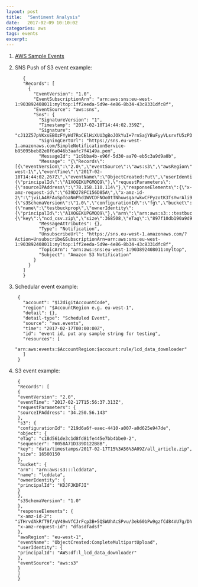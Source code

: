 ```yaml
---
layout: post
title:  "Sentiment Analysis"
date:   2017-02-09 10:10:02
categories: aws
tags: events
excerpt:
---
```


1. [AWS Sample Events](http://docs.aws.amazon.com/lambda/latest/dg/eventsources.html)

2. SNS Push of S3 event example:
  
          {
          "Records": [
            {
              "EventVersion": "1.0",
              "EventSubscriptionArn": "arn:aws:sns:eu-west-1:903892408011:myltop:1ff2eeda-5d9e-4e86-8b34-43c8331dfc8f",
              "EventSource": "aws:sns",
              "Sns": {
                "SignatureVersion": "1",
                "Timestamp": "2017-02-10T14:44:02.359Z",
                "Signature": "cJ12Z57pVKxsEBOzFYyWd7RoCElHiXUU3gBoJOkYuI+7rnSajYBuFyyVLsrxfU5zPD/LreUwOem4U0i898pDot7cgp7MS3JWh098m4kjTt5vCruX9cYZv6/yygnfEkQtIZYbjWPKN7Y/kmBzKBq2IyJVPZmyIDzQ+RdBr6aslFV0E0/N4CNy6z/UpvVSZAr9u2nlDUYYihQwu7RqZ5M+Y7ibMDo0mOtRc27LpCauyBukl6Zl0cMfiAy/DE8LbcOvQmb2tVPmS1fgNOZc82JEbuRFJ19+4N1niVLFutCoDZ0gZQ1VbDlj0yIJUriucofF2vpO3yEnI/8Uw8AZWBX9uQ==",
                "SigningCertUrl": "https://sns.eu-west-1.amazonaws.com/SimpleNotificationService-b95095beb82e8f6a046b3aafc7f4149a.pem",
                "MessageId": "1c9bba4b-e96f-5d30-aa70-eb5c3a9d9a0b",
                "Message": "{\"Records\":[{\"eventVersion\":\"2.0\",\"eventSource\":\"aws:s3\",\"awsRegion\":\"eu-west-1\",\"eventTime\":\"2017-02-10T14:44:02.267Z\",\"eventName\":\"ObjectCreated:Put\",\"userIdentity\":{\"principalId\":\"A1XOGEKUPGMQQ9\"},\"requestParameters\":{\"sourceIPAddress\":\"78.158.110.114\"},\"responseElements\":{\"x-amz-request-id\":\"639D278FC156D85A\",\"x-amz-id-2\":\"jviLA4RFAuSpToaNmPhd1WVCDFNOo0tTNhuwsqarwkwCFPyzotK3TsYwrAli9tcQ\"},\"s3\":{\"s3SchemaVersion\":\"1.0\",\"configurationId\":\"fg\",\"bucket\":{\"name\":\"testbuckprop\",\"ownerIdentity\":{\"principalId\":\"A1XOGEKUPGMQQ9\"},\"arn\":\"arn:aws:s3:::testbuckprop\"},\"object\":{\"key\":\"ncd_csv.zip\",\"size\":368508,\"eTag\":\"897f10db190a9d9cd7bdd1b0b14dad81\",\"sequencer\":\"00589DD1B23460D277\"}}}]}",
                "MessageAttributes": {},
                "Type": "Notification",
                "UnsubscribeUrl": "https://sns.eu-west-1.amazonaws.com/?Action=Unsubscribe&SubscriptionArn=arn:aws:sns:eu-west-1:903892408011:myltop:1ff2eeda-5d9e-4e86-8b34-43c8331dfc8f",
                "TopicArn": "arn:aws:sns:eu-west-1:903892408011:myltop",
                "Subject": "Amazon S3 Notification"
              }
            }
          ]
          }
          

3. Schedular event example: 

        {
          "account": "$12digitAccountCode", 
          "region": "$AccountRegion e.g. eu-west-1", 
          "detail": {}, 
          "detail-type": "Scheduled Event", 
          "source": "aws.events", 
          "time": "2017-02-17T00:00:00Z", 
          "id": "event id, put any sample string for testing", 
          "resources": [
            "arn:aws:events:$AccountRegion:$account:rule/lcd_data_downloader"
          ]
        }
    
    
4. S3 event example:

        
        {
        "Records": [
        {
        "eventVersion": "2.0", 
        "eventTime": "2017-02-17T15:56:37.313Z", 
        "requestParameters": {
        "sourceIPAddress": "34.250.56.143"
        }, 
        "s3": {
        "configurationId": "219d6a6f-eaec-4410-a007-a0d625e947de", 
        "object": {
        "eTag": "c18d561de3c1d8fd81fe445e7bb4bbe0-2", 
        "sequencer": "0058A71D339D122B8B", 
        "key": "data/timestamps/2017-02-17T15%3A56%3A09Z/all_article.zip", 
        "size": 16500150
        }, 
        "bucket": {
        "arn": "arn:aws:s3:::lcddata", 
        "name": "lcddata", 
        "ownerIdentity": {
        "principalId": "KDJFJKDFJI"
        }
        }, 
        "s3SchemaVersion": "1.0"
        }, 
        "responseElements": {
        "x-amz-id-2": "iTHrvdAkRfT9f/qV49wVfCJrFcp3B+5QSWUhAcSPvu/3ek60bPw9gzfCd84VU7g/DhVHkQXjzbQ=", 
        "x-amz-request-id": "dfasdfadsf"
        }, 
        "awsRegion": "eu-west-1", 
        "eventName": "ObjectCreated:CompleteMultipartUpload", 
        "userIdentity": {
        "principalId": "AWS:df:l_lcd_data_downloader"
        }, 
        "eventSource": "aws:s3"
        }
        ]
        }